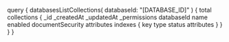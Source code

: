 query {
    databasesListCollections(
        databaseId: "[DATABASE_ID]"
    ) {
        total
        collections {
            _id
            _createdAt
            _updatedAt
            _permissions
            databaseId
            name
            enabled
            documentSecurity
            attributes
            indexes {
                key
                type
                status
                attributes
            }
        }
    }
}
